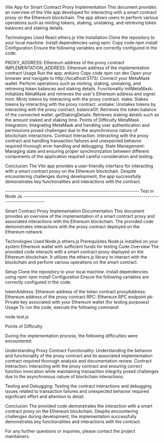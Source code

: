 Vite App for Smart Contract Proxy Implementation
This document provides an overview of the Vite app developed for interacting with a smart contract proxy on the Ethereum blockchain. The app allows users to perform various operations such as minting tokens, staking, unstaking, and retrieving token balances and staking details.

Technologies Used
React
ethers.js
Vite
Installation
Clone the repository to your local machine.
Install dependencies using npm:
Copy code
npm install
Configuration
Ensure the following variables are correctly configured in the code:

PROXY_ADDRESS: Ethereum address of the proxy contract
IMPLEMENTATION_ADDRESS: Ethereum address of the implementation contract
Usage
Run the app:
arduino
Copy code
npm run dev
Open your browser and navigate to  http://localhost:5173/.
Connect your MetaMask wallet.
Perform operations such as minting, staking, unstaking, and retrieving token balances and staking details.
Functionality
initMetaMask: Initializes MetaMask and retrieves the user's Ethereum address and signer.
mint: Mints tokens by interacting with the proxy contract.
stake: Stakes tokens by interacting with the proxy contract.
unstake: Unstakes tokens by interacting with the proxy contract.
balanceOf: Retrieves the token balance of the connected wallet.
getStakingDetails: Retrieves staking details such as the amount staked and staking time.
Points of Difficulty
MetaMask Integration: Integrating MetaMask and handling user authentication and permissions posed challenges due to the asynchronous nature of blockchain interactions.
Contract Interaction: Interacting with the proxy contract and handling transaction failures and unexpected behavior required thorough error handling and debugging.
State Management: Managing state and ensuring proper synchronization between different components of the application required careful consideration and testing.

Conclusion
The Vite app provides a user-friendly interface for interacting with a smart contract proxy on the Ethereum blockchain. Despite encountering challenges during development, the app successfully demonstrates key functionalities and interactions with the contract.





-------------------------------------------------------------------- Test in Node Js ----------------------------------------------------------------------------------------- 





Smart Contract Proxy Implementation Documentation
This document provides an overview of the implementation of a smart contract proxy and associated interactions with the Ethereum blockchain. The provided code demonstrates interactions with the proxy contract deployed on the Ethereum network.

Technologies Used
Node.js
ethers.js
Prerequisites
Node.js installed on your system
Ethereum wallet with sufficient funds for testing
Code Overview
The provided code interacts with a smart contract proxy deployed on the Ethereum blockchain. It utilizes the ethers.js library to interact with the blockchain and perform various operations on the smart contract.

Setup
Clone the repository to your local machine.
Install dependencies using npm: npm install
Configuration
Ensure the following variables are correctly configured in the code:

tokenAddress: Ethereum address of the token contract
proxyAddress: Ethereum address of the proxy contract
RPC: Ethereum RPC endpoint
pk: Private key associated with your Ethereum wallet (for testing purposes)
Usage
To run the code, execute the following command:

node test.js


Points of Difficulty

During the implementation process, the following difficulties were encountered:

Understanding Proxy Contract Functionality: Understanding the behavior and functionality of the proxy contract and its associated implementation contract required thorough analysis and documentation review.
Contract Interaction: Interacting with the proxy contract and ensuring correct function invocation while maintaining transaction integrity posed challenges due to the asynchronous nature of blockchain interactions.

Testing and Debugging: Testing the contract interactions and debugging issues related to transaction failures and unexpected behavior required significant effort and attention to detail.

Conclusion
The provided code demonstrates the interaction with a smart contract proxy on the Ethereum blockchain. Despite encountering challenges during development, the implementation successfully demonstrates key functionalities and interactions with the contract.

For any further questions or inquiries, please contact the project maintainers.